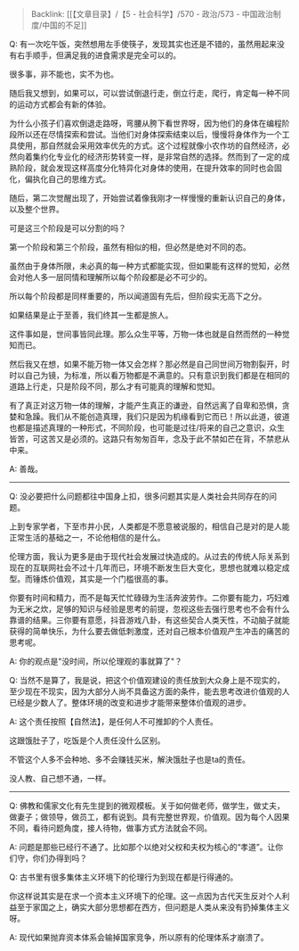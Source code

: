 > Backlink: [[【文章目录】/【5 - 社会科学】/570 - 政治/573 - 中国政治制度/中国的不足]]

Q: 有一次吃午饭，突然想用左手使筷子，发现其实也还是不错的，虽然用起来没有右手顺手，但满足我的进食需求是完全可以的。

很多事，非不能也，实不为也。

随后我又想到，如果可以，可以尝试倒退行走，倒立行走，爬行，肯定每一种不同的运动方式都会有新的体验。

为什么小孩子们喜欢倒退走路呀，弯腰从胯下看世界呀，因为他们的身体在编程阶段所以还在尽情探索和尝试。当他们对身体探索结束以后，慢慢将身体作为一个工具使用，那自然就会采用效率优先的方式。这个过程就像小农作坊的自然经济，必然向着集约化专业化的经济形势转变一样，是非常自然的选择。然而到了一定的成熟阶段，就会发现这样高度分化特异化对身体的使用，在提升效率的同时也会固化，偏执化自己的思维方式。

随后，第二次觉醒出现了，开始尝试着像我刚才一样慢慢的重新认识自己的身体，以及整个世界。

可是这三个阶段是可以分割的吗？

第一个阶段和第三个阶段，虽然有相似的相，但必然是绝对不同的态。

虽然由于身体所限，未必真的每一种方式都能实现，但如果能有这样的觉知，必然会对他人多一层同情和理解所以每个阶段都是必不可少的。

所以每个阶段都是同样重要的，所以闻道固有先后，但阶段实无高下之分。

如果结果是止于至善，我们终其一生都是旅人。 

这件事如是，世间事皆同此理。那么众生平等，万物一体也就是自然而然的一种觉知而已。 

然后我又在想，如果不能万物一体又会怎样？那必然是自己同世间万物割裂开，时时以自己为镜，为标准，所以看万物都是不满意的。只有意识到我们都是在相同的道路上行走，只是阶段不同，那么才有可能真的理解和觉知。 

有了真正对这万物一体的理解，才能产生真正的谦逊，自然远离了自卑和恐惧，贪婪和急躁。我们从不能创造真理，我们只是因为机缘看到它而已！所以此道，彼道也都是描述真理的一种形式，不同阶段，也可能是过往/将来的自己之意识，众生皆苦，可这苦又是必须的。这路只有匆匆百年，念及于此不禁如芒在背，不禁悲从中来。

A: 善哉。

---

Q: 没必要把什么问题都往中国身上扣，很多问题其实是人类社会共同存在的问题。

上到专家学者，下至市井小民，人类都是不愿意被说服的，相信自己是对的是人能正常生活的基础之一，不论他相信的是什么。

伦理方面，我认为更多是由于现代社会发展过快造成的。从过去的传统人际关系到现在的互联网社会不过十几年而已，环境不断发生巨大变化，思想也就难以稳定成型。而锤炼价值观，其实是一个门槛很高的事。

你要有时间和精力，而不是每天忙忙碌碌为生活奔波劳作。二你要有能力，巧妇难为无米之炊，足够的知识与经验是思考的前提，忽视这些去强行思考也不会有什么靠谱的结果。三你要有意愿，抖音游戏八卦，有这些契合人类天性，不动脑子就能获得的简单快乐，为什么要去做低刺激度，还对自己根本价值观产生冲击的痛苦的思考呢。

A: 你的观点是"没时间，所以伦理观的事就算了"？

Q: 当然不是算了，我是说，把这个价值观建设的责任放到大众身上是不现实的，至少现在不现实，因为大部分人尚不具备这方面的条件，能去思考改进价值观的人已经是少数人了。整体环境的改变和进步才能带来整体价值观的进步。

A: 这个责任按照【自然法】，是任何人不可推卸的个人责任。

这跟饿肚子了，吃饭是个人责任没什么区别。

不管这个人多不会种地、多不会赚钱买米，解決饿肚子也是ta的责任。

没人教、自己想不通，一样。

---

Q: 佛教和儒家文化有先生提到的微观模板。关于如何做老师，做学生，做丈夫，做妻子；做领导，做员工，都有说到。具有完整世界观，价值观。因为每个人因果不同，看待问题角度，接人待物，做事方式方法就会不同。

A: 问题是那些已经行不通了。比如那个以绝对父权和夫权为核心的“孝道”。让你们守，你们办得到吗？

Q: 古书里有很多集体主义环境下的伦理行为到现在都是行得通的。

你这样说其实是在求一个资本主义环境下的伦理。这一点因为古代天生反对个人利益至于家国之上，确实大部分思想都在西方，但问题是人类从来没有扔掉集体主义呀。

A: 现代如果抛弃资本体系会输掉国家竞争，所以原有的伦理体系才崩溃了。

